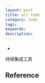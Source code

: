 ```yaml
---
layout: post
title: all todo
category: todo
tags: 
keywords: 
description: 
---
```

*

持续集成工具


## Reference

